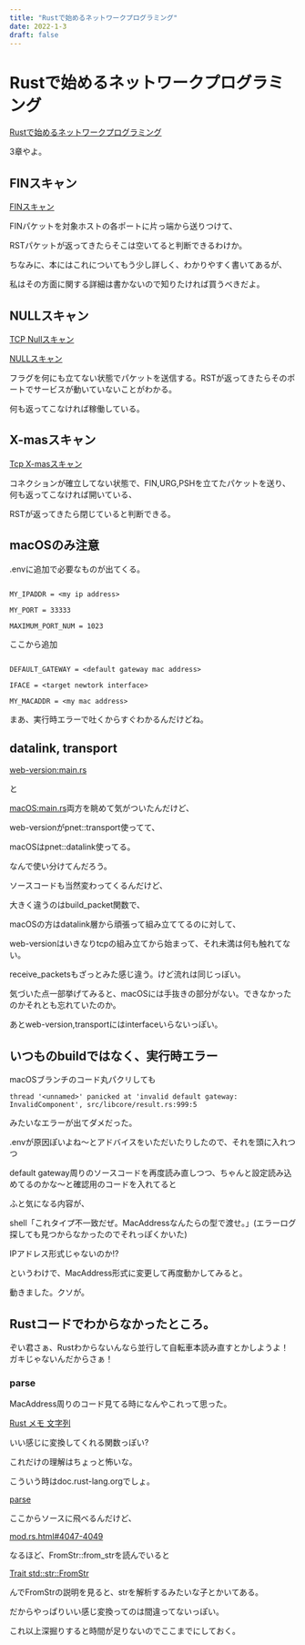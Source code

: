 ```yaml
---
title: "Rustで始めるネットワークプログラミング"
date: 2022-1-3
draft: false
---
```

# Rustで始めるネットワークプログラミング



[Rustで始めるネットワークプログラミング](https://booth.pm/ja/items/1410513)



3章やよ。



## FINスキャン



[FINスキャン]( https://wa3.i-3-i.info/word15555.html)



FINパケットを対象ホストの各ポートに片っ端から送りつけて、



RSTパケットが返ってきたらそこは空いてると判断できるわけか。



ちなみに、本にはこれについてもう少し詳しく、わかりやすく書いてあるが、



私はその方面に関する詳細は書かないので知りたければ買うべきだよ。



## NULLスキャン



[TCP Nullスキャン]( https://www.wdic.org/w/WDIC/TCP%20NULL%E3%82%B9%E3%82%AD%E3%83%A3%E3%83%B3)



[NULLスキャン]( https://www.shadan-kun.com/blog/measure/772/#03_e)



フラグを何にも立てない状態でパケットを送信する。RSTが返ってきたらそのポートでサービスが動いていないことがわかる。



何も返ってこなければ稼働している。



## X-masスキャン



[Tcp X-masスキャン]( https://www.hotfix.jp/archives/word/2006/word06-07.html)



コネクションが確立してない状態で、FIN,URG,PSHを立てたパケットを送り、何も返ってこなければ開いている、



RSTが返ってきたら閉じていると判断できる。



## macOSのみ注意



.envに追加で必要なものが出てくる。



```config

MY_IPADDR = <my ip address>

MY_PORT = 33333

MAXIMUM_PORT_NUM = 1023

```



ここから追加



```config

DEFAULT_GATEWAY = <default gateway mac address>

IFACE = <target newtork interface>

MY_MACADDR = <my mac address>

```



まあ、実行時エラーで吐くからすぐわかるんだけどね。



## datalink, transport



[web-version:main.rs]( https://github.com/teru01/port-scanner/blob/web-version/src/main.rs)

と

[macOS:main.rs]( https://github.com/teru01/port-scanner/blob/macOS/src/main.rs)両方を眺めて気がついたんだけど、



web-versionがpnet::transport使ってて、



macOSはpnet::datalink使ってる。



なんで使い分けてんだろう。



ソースコードも当然変わってくるんだけど、



大きく違うのはbuild_packet関数で、



macOSの方はdatalink層から頑張って組み立ててるのに対して、



web-versionはいきなりtcpの組み立てから始まって、それ未満は何も触れてない。



receive_packetsもざっとみた感じ違う。けど流れは同じっぽい。



気づいた点一部挙げてみると、macOSには手抜きの部分がない。できなかったのかそれとも忘れていたのか。



あとweb-version,transportにはinterfaceいらないっぽい。



## いつものbuildではなく、実行時エラー



macOSブランチのコード丸パクリしても



	thread '<unnamed>' panicked at 'invalid default gateway: InvalidComponent', src/libcore/result.rs:999:5



みたいなエラーが出てダメだった。



.envが原因ぽいよね〜とアドバイスをいただいたりしたので、それを頭に入れつつ



default gateway周りのソースコードを再度読み直しつつ、ちゃんと設定読み込めてるのかな〜と確認用のコードを入れてると



ふと気になる内容が、



shell「これタイプ不一致だぜ。MacAddressなんたらの型で渡せ。」(エラーログ探しても見つからなかったのでそれっぽくかいた)



IPアドレス形式じゃないのか!?



というわけで、MacAddress形式に変更して再度動かしてみると。



動きました。クソが。



## Rustコードでわからなかったところ。



ぞい君さぁ、Rustわからないんなら並行して自転車本読み直すとかしようよ！ガキじゃないんだからさぁ！



### parse



MacAddress周りのコード見てる時になんやこれって思った。



[Rust メモ 文字列](https://totem3.hatenablog.jp/entry/2016/10/14/084900)



いい感じに変換してくれる関数っぽい?



これだけの理解はちょっと怖いな。



こういう時はdoc.rust-lang.orgでしょ。



[parse](https://doc.rust-lang.org/std/primitive.str.html#method.parse)



ここからソースに飛べるんだけど、



[mod.rs.html#4047-4049]( https://doc.rust-lang.org/src/core/str/mod.rs.html#4047-4049)



なるほど、FromStr::from_strを読んでいると



[Trait std::str::FromStr](https://doc.rust-lang.org/std/str/trait.FromStr.html)



んでFromStrの説明を見ると、strを解析するみたいな子とかいてある。



だからやっぱりいい感じ変換ってのは間違ってないっぽい。



これ以上深掘りすると時間が足りないのでここまでにしておく。
